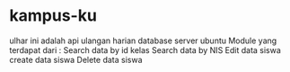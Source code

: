 # kampus-ku
ulhar 
ini adalah api ulangan harian database server ubuntu
Module yang terdapat dari :
Search data by id kelas
Search data by NIS
Edit data siswa
create data siswa
Delete data siswa
